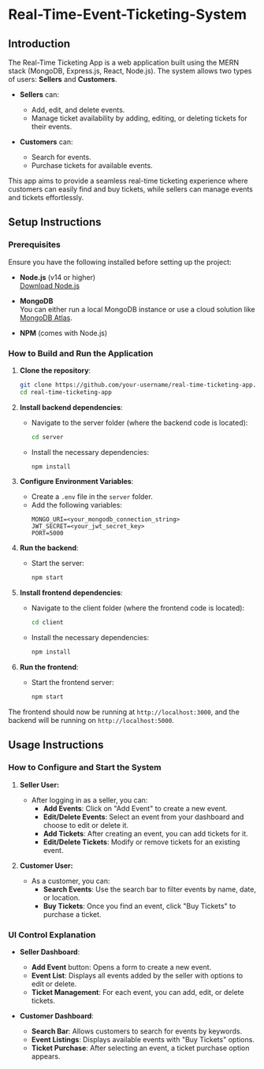 # Real-Time-Event-Ticketing-System

## Introduction

The Real-Time Ticketing App is a web application built using the MERN stack (MongoDB, Express.js, React, Node.js). The system allows two types of users: **Sellers** and **Customers**.

- **Sellers** can:
  - Add, edit, and delete events.
  - Manage ticket availability by adding, editing, or deleting tickets for their events.
  
- **Customers** can:
  - Search for events.
  - Purchase tickets for available events.

This app aims to provide a seamless real-time ticketing experience where customers can easily find and buy tickets, while sellers can manage events and tickets effortlessly.

## Setup Instructions

### Prerequisites

Ensure you have the following installed before setting up the project:

- **Node.js** (v14 or higher)  
  [Download Node.js](https://nodejs.org/)
  
- **MongoDB**  
  You can either run a local MongoDB instance or use a cloud solution like [MongoDB Atlas](https://www.mongodb.com/cloud/atlas).

- **NPM** (comes with Node.js)

### How to Build and Run the Application

1. **Clone the repository**:
   ```bash
   git clone https://github.com/your-username/real-time-ticketing-app.git
   cd real-time-ticketing-app
   ```

2. **Install backend dependencies**:
   - Navigate to the server folder (where the backend code is located):
     ```bash
     cd server
     ```
   - Install the necessary dependencies:
     ```bash
     npm install
     ```

3. **Configure Environment Variables**:
   - Create a `.env` file in the `server` folder.
   - Add the following variables:
     ```env
     MONGO_URI=<your_mongodb_connection_string>
     JWT_SECRET=<your_jwt_secret_key>
     PORT=5000
     ```

4. **Run the backend**:
   - Start the server:
     ```bash
     npm start
     ```

5. **Install frontend dependencies**:
   - Navigate to the client folder (where the frontend code is located):
     ```bash
     cd client
     ```
   - Install the necessary dependencies:
     ```bash
     npm install
     ```

6. **Run the frontend**:
   - Start the frontend server:
     ```bash
     npm start
     ```

The frontend should now be running at `http://localhost:3000`, and the backend will be running on `http://localhost:5000`.

## Usage Instructions

### How to Configure and Start the System

1. **Seller User:**
   - After logging in as a seller, you can:
     - **Add Events**: Click on "Add Event" to create a new event.
     - **Edit/Delete Events**: Select an event from your dashboard and choose to edit or delete it.
     - **Add Tickets**: After creating an event, you can add tickets for it.
     - **Edit/Delete Tickets**: Modify or remove tickets for an existing event.

2. **Customer User:**
   - As a customer, you can:
     - **Search Events**: Use the search bar to filter events by name, date, or location.
     - **Buy Tickets**: Once you find an event, click "Buy Tickets" to purchase a ticket.
     
### UI Control Explanation

- **Seller Dashboard**:
  - **Add Event** button: Opens a form to create a new event.
  - **Event List**: Displays all events added by the seller with options to edit or delete.
  - **Ticket Management**: For each event, you can add, edit, or delete tickets.

- **Customer Dashboard**:
  - **Search Bar**: Allows customers to search for events by keywords.
  - **Event Listings**: Displays available events with "Buy Tickets" options.
  - **Ticket Purchase**: After selecting an event, a ticket purchase option appears.

